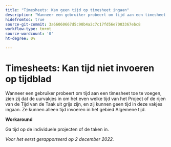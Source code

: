 ```yaml
---
title: "Timesheets: Kan geen tijd op timesheet ingaan"
description: "Wanneer een gebruiker probeert om tijd aan een timesheet toe te voegen, zien zij dat de uurvakjes in om het even welke tijd van het Project of de rijen van de Tijd van de Taak grijs uit zijn, en zij kunnen geen tijd in deze vakjes ingaan. Ze kunnen alleen tijd invoeren in het gebied Algemene tijd."
hidefromtoc: true
source-git-commit: 3a66060667d5c90b4a2c7c17fd56e7003367ebc8
workflow-type: tm+mt
source-wordcount: '0'
ht-degree: 0%

---
```



# Timesheets: Kan tijd niet invoeren op tijdblad

Wanneer een gebruiker probeert om tijd aan een timesheet toe te voegen, zien zij dat de uurvakjes in om het even welke tijd van het Project of de rijen van de Tijd van de Taak uit grijs zijn, en zij kunnen geen tijd in deze vakjes ingaan. Ze kunnen alleen tijd invoeren in het gebied Algemene tijd.

**Workaround**

Ga tijd op de individuele projecten of de taken in.

_Voor het eerst gerapporteerd op 2 december 2022._

